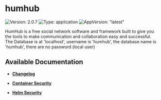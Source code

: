 # humhub

![Version: 2.0.7](https://img.shields.io/badge/Version-2.0.7-informational?style=flat-square) ![Type: application](https://img.shields.io/badge/Type-application-informational?style=flat-square) ![AppVersion: "latest"](https://img.shields.io/badge/AppVersion-"latest"-informational?style=flat-square)

HumHub is a free social network software and framework built to give you the tools to make communication and collaboration easy and successful. The Database is at 'localhost', username is 'humhub', the database name is 'humhub', there are no password (local user)

## Available Documentation

- [**Changelog**](CHANGELOG)

- [**Container Security**](container-security)

- [**Helm Security**](helm-security)

